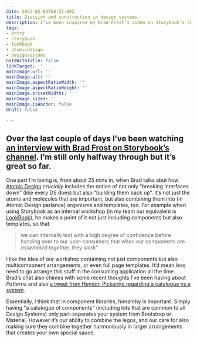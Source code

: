 ```yaml
---
date: 2022-02-03T08:57:00Z
title: Division and construction in design systems
description: I’ve been inspired by Brad Frost’s video on Storybook’s channel
tags:
- entry
- storybook
- lookbook
- atomicdesign
- designsystems
noteWithTitle: false
linkTarget: ''
mainImage.url: ''
mainImage.alt: ''
mainImage.aspectRatioWidth: ''
mainImage.aspectRatioHeight: ''
mainImage.srcsetWidths: ''
mainImage.sizes: ''
mainImage.isAnchor: false
draft: false

---
```

Over the last couple of days I’ve been watching [an interview with Brad Frost on Storybook’s channel](https://www.youtube.com/watch?v=jR0Gefa4lpg). I’m still only halfway through but it’s great so far.
---

One part I’m loving is, from about 25 mins in, when Brad talks abut how [Atomic Design](https://bradfrost.com/blog/post/atomic-web-design/) _crucially_ includes the notion of not only “breaking interfaces down” (like every DS does) but also “building them back up”. It’s not just the atoms and molecules that are important, but also combining them into (in Atomic Design parlance) organisms and templates, too. For example when using Storybook as an internal workshop (in my team our equivalent is [LookBook](https://github.com/allmarkedup/lookbook)), he makes a point of it not just including components but also templates, so that:

> we can internally test with a high degree of confidence before handing over to our user-consumers that when our components are _assembled together,_ they work”.

I like the idea of our workshop containing not just components but also multicomponent arrangements, or even full page templates. It’d mean less need to go arrange this stuff in the consuming application all the time. Brad’s chat also chimes with some recent thoughts I’ve been having about _Patterns_ and also 
[a tweet from Heydon Pickering regarding a catalogue vs a system](https://twitter.com/heydonworks/status/1483127049657143297).

Essentially, I think that in component libraries, hierarchy is important. Simply having “a catalogue of components” (including lots that are common to all Design Systems) only part-separates your system from Bootstrap or Material. However it’s our ability to combine the legos, and our care for also making sure they combine together harmoniously in larger arrangements that creates your own special sauce.

